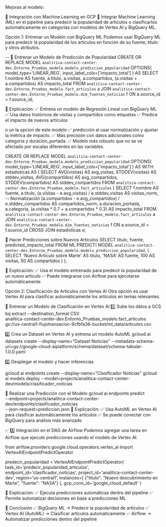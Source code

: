 Mejoras al modelo:

📌 Integración con Machine Learning en GCP 🚀
Integrar Machine Learning (ML) en el pipeline para predecir la popularidad de articulos o clasificarlos automaticamente en categorías con modelos de Vertex AI y BigQuery ML.



Opción 1: Entrenar un Modelo con BigQuery ML
Podemos usar BigQuery ML para predecir la popularidad de los artículos en función de su fuente, título y otros atributos.

-- 🔹 Entrenar un Modelo de Predicción de Popularidad
CREATE OR REPLACE MODEL 
    `analitica-contact-center-dev.Entorno_Pruebas_modelo.modelo_prediccion_popularidad`
OPTIONS(
    model_type='LINEAR_REG',
    input_label_cols=['impacto_total']
) AS
SELECT 
    f.nombre AS fuente,
    a.titulo,
    a.visitas,
    a.compartidos,
    (a.visitas + a.compartidos) AS impacto_total
FROM `analitica-contact-center-dev.Entorno_Pruebas_modelo.fact_articulos` a
JOIN `analitica-contact-center-dev.Entorno_Pruebas_modelo.dim_fuentes_noticias` f
ON a.source_id = f.source_id;

📌 Explicación:
✅ Entrena un modelo de Regresión Lineal con BigQuery ML
✅ Usa datos históricos de visitas y compartidos como etiquetas
✅ Predice el impacto de nuevos artículos

o un la opcion de este modelo
✅ predicción al usar normalización y ajustar la métrica de impacto.
✅ Más precisión con datos adicionales como categoria y duracion_portada.
✅ Modelo más robusto que no se ve afectado por escalas diferentes en las variables.

CREATE OR REPLACE MODEL 
    `analitica-contact-center-dev.Entorno_Pruebas_modelo.modelo_prediccion_popularidad`
OPTIONS(
    model_type='LINEAR_REG',
    input_label_cols=['impacto_total']
) AS
WITH estadisticas AS (
    SELECT 
        AVG(visitas) AS avg_visitas, 
        STDDEV(visitas) AS stddev_visitas,
        AVG(compartidos) AS avg_compartidos,
        STDDEV(compartidos) AS stddev_compartidos
    FROM `analitica-contact-center-dev.Entorno_Pruebas_modelo.fact_articulos`
)
SELECT 
    f.nombre AS fuente,
    a.titulo,
    (a.visitas - e.avg_visitas) / e.stddev_visitas AS visitas_norm,  -- Normalización
    (a.compartidos - e.avg_compartidos) / e.stddev_compartidos AS compartidos_norm,
    a.duracion_portada,
    a.categoria,
    (a.visitas * 0.7 + a.compartidos * 0.3) AS impacto_total
FROM `analitica-contact-center-dev.Entorno_Pruebas_modelo.fact_articulos` a
JOIN `analitica-contact-center-dev.Entorno_Pruebas_modelo.dim_fuentes_noticias` f
ON a.source_id = f.source_id
CROSS JOIN estadisticas e;  



🔹 Hacer Predicciones sobre Nuevos Artículos
SELECT 
    titulo, 
    fuente,
    predicted_impacto_total
FROM ML.PREDICT(
    MODEL `analitica-contact-center-dev.Entorno_Pruebas_modelo.modelo_prediccion_popularidad`,
    (
        SELECT 'Nuevo Artículo sobre Marte' AS titulo, 'NASA' AS fuente, 100 AS visitas, 50 AS compartidos
    )
);

📌 Explicación:
✅ Usa el modelo entrenado para predecir la popularidad de un nuevo artículo
✅ Puede integrarse con Airflow para ejecutarse automáticamente


Opción 2: Clasificación de Artículos con Vertex AI
Otra opción es usar Vertex AI para clasificar automáticamente los artículos en temas relevantes.

🔹 Entrenar un Modelo de Clasificación en Vertex AI
1️⃣ Sube los datos a GCS
bq extract --destination_format CSV \
    analitica-contact-center-dev.Entorno_Pruebas_modelo.fact_articulos \
    gs://us-central1-flujotransacion-9cfbfa36-bucket/ml_data/articulos.csv

2️⃣ Crea un Dataset en Vertex AI y entrena un modelo AutoML
gcloud ai datasets create --display-name="Dataset Noticias" --metadata-schema-uri=gs://google-cloud-aiplatform/schema/dataset/schema-tabular-1.0.0.yaml

3️⃣ Desplegar el modelo y hacer inferencias

gcloud ai endpoints create --display-name="Clasificador Noticias"
gcloud ai models deploy --model=projects/analitica-contact-center-dev/models/clasificador_noticias

🔹 Realizar una Predicción con el Modelo
gcloud ai endpoints predict \
    --endpoint=projects/analitica-contact-center-dev/endpoints/clasificador_noticias \
    --json-request=prediccion.json
📌 Explicación:
✅ Usa AutoML en Vertex AI para clasificar automáticamente los artículos
✅ Se puede conectar con BigQuery para análisis más avanzado


✅ 3️⃣ Integración en el DAG de Airflow
Podemos agregar una tarea en Airflow que ejecute predicciones usando el modelo de Vertex AI.

from airflow.providers.google.cloud.operators.vertex_ai import VertexAIEndpointPredictOperator

predecir_popularidad = VertexAIEndpointPredictOperator(
    task_id='predecir_popularidad_articulos',
    endpoint_id='clasificador_noticias',
    project_id='analitica-contact-center-dev',
    region='us-central1',
    instances=[
        {"titulo": "Nuevo descubrimiento en Marte", "fuente": "NASA"}
    ],
    gcp_conn_id='google_cloud_default'
)

📌 Explicación:
✅ Ejecuta predicciones automáticas dentro del pipeline
✅ Permite automatizar decisiones en base a predicciones ML


🎯 Conclusión
✅ BigQuery ML → Predecir la popularidad de artículos
✅ Vertex AI (AutoML) → Clasificar artículos automáticamente
✅ Airflow → Automatizar predicciones dentro del pipeline






